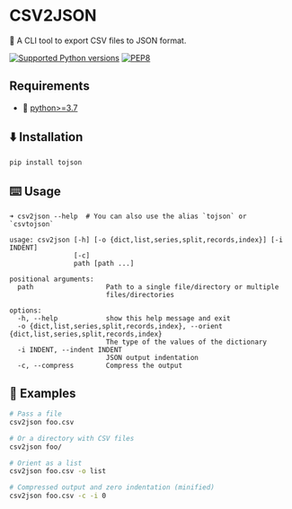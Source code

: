 # CSV2JSON

🚀 A CLI tool to export CSV files to JSON format.

[![Supported Python versions](https://img.shields.io/badge/Python-%3E=3.7-blue.svg)](https://www.python.org/downloads/) [![PEP8](https://img.shields.io/badge/Code%20style-PEP%208-orange.svg)](https://www.python.org/dev/peps/pep-0008/) 


## Requirements
- 🐍 [python>=3.7](https://www.python.org/downloads/)


## ⬇️ Installation

```sh
pip install tojson
```


## ⌨️ Usage

```
➜ csv2json --help  # You can also use the alias `tojson` or `csvtojson`

usage: csv2json [-h] [-o {dict,list,series,split,records,index}] [-i INDENT]
                [-c]
                path [path ...]

positional arguments:
  path                  Path to a single file/directory or multiple
                        files/directories

options:
  -h, --help            show this help message and exit
  -o {dict,list,series,split,records,index}, --orient {dict,list,series,split,records,index}
                        The type of the values of the dictionary
  -i INDENT, --indent INDENT
                        JSON output indentation
  -c, --compress        Compress the output
```


## 📕 Examples

```sh
# Pass a file
csv2json foo.csv

# Or a directory with CSV files
csv2json foo/

# Orient as a list 
csv2json foo.csv -o list

# Compressed output and zero indentation (minified)
csv2json foo.csv -c -i 0
```
